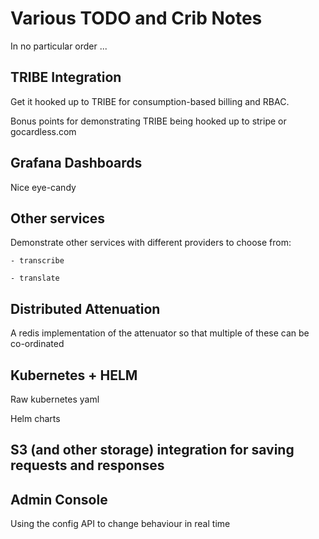 # Various TODO and Crib Notes

In no particular order ...

## TRIBE Integration
Get it hooked up to TRIBE for consumption-based billing and RBAC.

Bonus points for demonstrating TRIBE being hooked up to stripe or gocardless.com

## Grafana Dashboards
Nice eye-candy

## Other services
Demonstrate other services with different providers to choose from:

    - transcribe

    - translate

## Distributed Attenuation
A redis implementation of the attenuator so that multiple of these can be co-ordinated

## Kubernetes + HELM
Raw kubernetes yaml

Helm charts

## S3 (and other storage) integration for saving requests and responses

## Admin Console
Using the config API to change behaviour in real time

